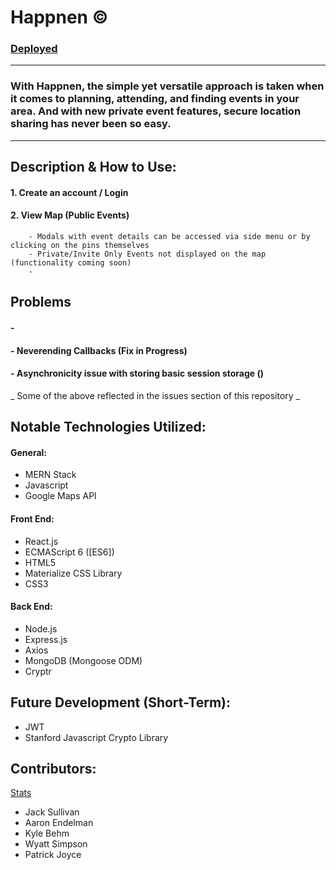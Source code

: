 # Happnen © 
### [Deployed](https://aqueous-earth-83627.herokuapp.com/mapdisplay) 

---

### With Happnen, the simple yet versatile approach is taken when it comes to planning, attending, and finding events in your area. And with  new private event features, secure location sharing has never been so easy. 

---

## Description & How to Use:


#### 1. Create an account / Login
#### 2. View Map (Public Events)
        - Modals with event details can be accessed via side menu or by clicking on the pins themselves
        - Private/Invite Only Events not displayed on the map (functionality coming soon)
        -



## Problems

#### - 
#### - Neverending Callbacks (Fix in Progress)
#### - Asynchronicity issue with storing basic session storage ()

_ Some of the above reflected in the issues section of this repository _


## Notable Technologies Utilized:


#### General: 
* MERN Stack
* Javascript
* Google Maps API <br/>

#### Front End: 
* React.js
* ECMAScript 6 ([ES6])
* HTML5
* Materialize CSS Library
* CSS3

#### Back End:
* Node.js
* Express.js
* Axios
* MongoDB (Mongoose ODM)
* Cryptr

## Future Development (Short-Term):
* JWT
* Stanford Javascript Crypto Library

## Contributors:
[Stats](https://github.com/thesullivantage/Happnen/graphs/contributors)
* Jack Sullivan
* Aaron Endelman
* Kyle Behm
* Wyatt Simpson
* Patrick Joyce
